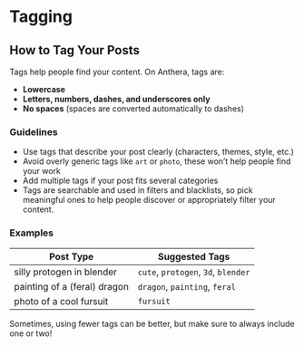 # Tagging
## How to Tag Your Posts

Tags help people find your content. On Anthera, tags are:

- **Lowercase**
- **Letters, numbers, dashes, and underscores only**
- **No spaces** (spaces are converted automatically to dashes)

### Guidelines
- Use tags that describe your post clearly (characters, themes, style, etc.)
- Avoid overly generic tags like `art` or `photo`, these won’t help people find your work
- Add multiple tags if your post fits several categories
- Tags are searchable and used in filters and blacklists, so pick meaningful ones to help people discover or appropriately filter your content.

### Examples
| Post Type                    | Suggested Tags                      |
|------------------------------|-------------------------------------|
| silly protogen in blender    | `cute`, `protogen`, `3d`, `blender` |
| painting of a (feral) dragon | `dragon`, `painting`, `feral`       |
| photo of a cool fursuit      | `fursuit`                           |

Sometimes, using fewer tags can be better, but make sure to always include one or two!
